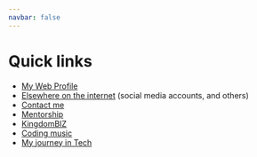```yaml
---
navbar: false
---
```


# Quick links

- [My Web Profile][profile]
- [Elsewhere on the internet][elsewhere] (social media accounts, and others)
- [Contact me][contact]
- [Mentorship][mentor]
- [KingdomBIZ][kb]
- [Coding music][music]
- [My journey in Tech][stackoverflow-story]

[profile]: /
[elsewhere]: /me/#where-else-can-i-be-found
[mentor]: https://md.engineer/mentor
[contact]: /contact
[kb]: /kingdombiz
[music]: https://imgur.com/IHJqsFz
[stackoverflow-story]: https://stackoverflow.com/story/ndagistanley
